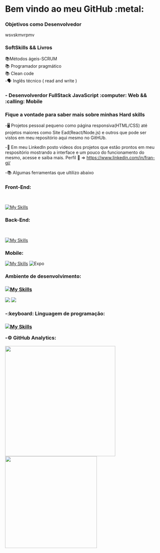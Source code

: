 <h1>Bem vindo ao meu GitHub :metal: </h1>


<h3>Objetivos como Desenvolvedor</h3>

wsvskmvrpmv


<h3>SoftSkills && Livros</h3>

:books:Métodos ágeis-SCRUM
<br>
:books: Programador pragmático
<br>
:books: Clean code
<br>
-:speaking_head: Inglês técnico ( read and write )


<h3>- Desenvolverdor FullStack JavaScript :computer: Web  && :calling: Mobile</h3>


<h3>Fique a vontade para saber mais sobre minhas Hard skills</h3>
 

-:desktop_computer: Projetos pessoal pequeno como página responsiva(HTML/CSS) até projetos maiores como Site Ead(React/Node.js) e outros que pode ser vistos em meu repositório aqui mesmo no GitHUb.

-:movie_camera: Em meu LinkedIn posto videos dos projetos que estão prontos em meu respositório mostrando a interface e um pouco do funcionamento do mesmo, acesse e saiba mais. Perfil :link: => https://www.linkedin.com/in/fran-gj/

-:books: Algumas ferramentas que ultilizo abaixo

<h3>Front-End:</h3>
<br>

[![My Skills](https://skillicons.dev/icons?i=js,html,css,sass,bootstrap,react,nextjs)](https://skillicons.dev)


<h3>Back-End:</h3>
<br>

[![My Skills](https://skillicons.dev/icons?i=postgres,nodejs,mongodb,express)](https://skillicons.dev)


<h3>Mobile:</h3>

[![My Skills](https://skillicons.dev/icons?i=react,firebase,androidstudio)](https://skillicons.dev)
![Expo](https://img.shields.io/badge/expo-1C1E24?style=for-the-badge&logo=expo&logoColor=#D04A37) 




<h3>Ambiente de desenvolvimento:<h3>
 
 [![My Skills](https://skillicons.dev/icons?i=vscode,linux,docker,git)](https://skillicons.dev)
 
<img src="https://img.shields.io/badge/Google%20Chrome-4285F4?style=for-the-badge&logo=GoogleChrome&logoColor=white"/>

<img src="https://img.shields.io/badge/Postman-FF6C37?style=for-the-badge&logo=postman&logoColor=white"/>

<h3>-:keyboard: Linguagem de programação:<h3>
 
 [![My Skills](https://skillicons.dev/icons?i=typescript)](https://skillicons.dev)


-:gear: GitHub Analytics:


<p>
<img width="360em" src="https://github-readme-stats.vercel.app/api?username=FranGJ7&show_icons=true&theme=dark"></img>

<img width="300em" src="https://github-readme-stats.vercel.app/api/top-langs/?username=FranGJ7&layout=compact&theme=dark)]"/>

</p>


            
           
           
          
          
          
